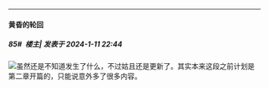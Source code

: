 
*****

####  黄昏的轮回  
##### 85#         楼主| 发表于 2024-1-11 22:44

<img src="https://static.saraba1st.com/image/smiley/face2017/124.png" referrerpolicy="no-referrer">虽然还是不知道发生了什么，不过姑且还是更新了。其实本来这段之前计划是第二章开篇的，只能说意外多了很多内容。

